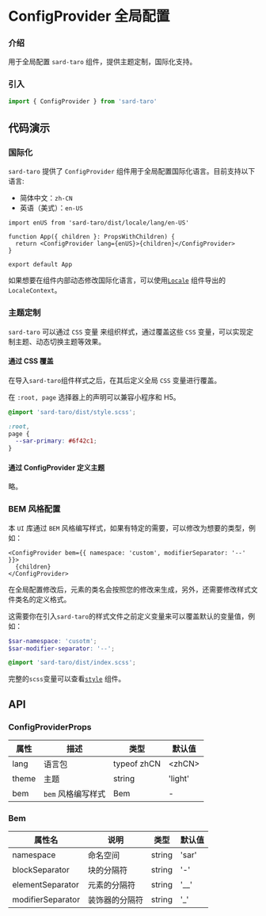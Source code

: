 # ConfigProvider 全局配置

### 介绍

用于全局配置 `sard-taro` 组件，提供主题定制，国际化支持。

### 引入

```js
import { ConfigProvider } from 'sard-taro'
```

## 代码演示

### 国际化

`sard-taro` 提供了 `ConfigProvider` 组件用于全局配置国际化语言。目前支持以下语言:

- 简体中文：`zh-CN`
- 英语（美式）：`en-US`

```tsx
import enUS from 'sard-taro/dist/locale/lang/en-US'

function App({ children }: PropsWithChildren) {
  return <ConfigProvider lang={enUS}>{children}</ConfigProvider>
}

export default App
```

如果想要在组件内部动态修改国际化语言，可以使用[`Locale`](./#/components/locale) 组件导出的 `LocaleContext`。

### 主题定制

`sard-taro` 可以通过 `CSS` 变量 来组织样式，通过覆盖这些 `CSS` 变量，可以实现定制主题、动态切换主题等效果。

#### 通过 CSS 覆盖

在导入`sard-taro`组件样式之后，在其后定义全局 `CSS` 变量进行覆盖。

在 `:root, page` 选择器上的声明可以兼容小程序和 H5。

```scss
@import 'sard-taro/dist/style.scss';

:root,
page {
  --sar-primary: #6f42c1;
}
```

#### 通过 ConfigProvider 定义主题

略。

### BEM 风格配置

本 `UI` 库通过 `BEM` 风格编写样式，如果有特定的需要，可以修改为想要的类型，例如：

```tsx
<ConfigProvider bem={{ namespace: 'custom', modifierSeparator: '--' }}>
  {children}
</ConfigProvider>
```

在全局配置修改后，元素的类名会按照您的修改来生成，另外，还需要修改样式文件类名的定义格式。

这需要你在引入`sard-taro`的样式文件之前定义变量来可以覆盖默认的变量值，例如：

```scss
$sar-namespace: 'cusotm';
$sar-modifier-separator: '--';

@import 'sard-taro/dist/index.scss';
```

完整的`scss`变量可以查看[`style`](./#/components/style) 组件。

## API

### ConfigProviderProps

| 属性  | 描述               | 类型        | 默认值  |
| ----- | ------------------ | ----------- | ------- |
| lang  | 语言包             | typeof zhCN | \<zhCN> |
| theme | 主题               | string      | 'light' |
| bem   | `bem` 风格编写样式 | Bem         | -       |

### Bem

| 属性名            | 说明           | 类型   | 默认值 |
| ----------------- | -------------- | ------ | ------ |
| namespace         | 命名空间       | string | 'sar'  |
| blockSeparator    | 块的分隔符     | string | '-'    |
| elementSeparator  | 元素的分隔符   | string | '\_\_' |
| modifierSeparator | 装饰器的分隔符 | string | '\_'   |
